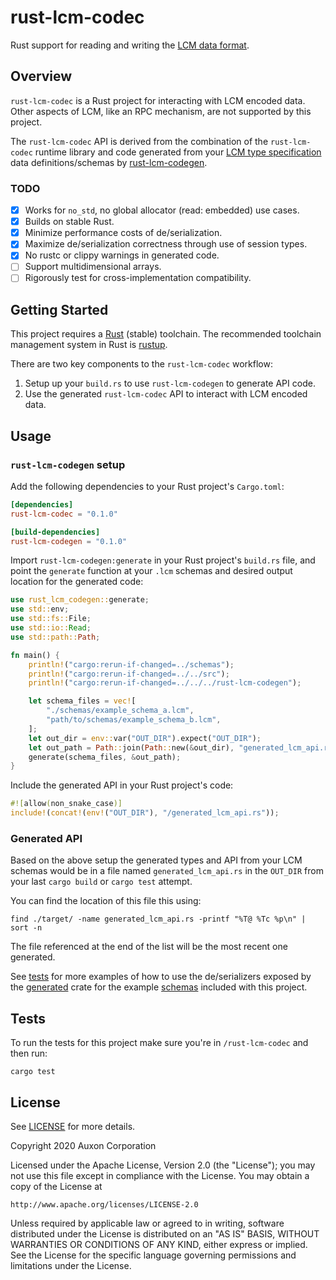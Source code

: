 # rust-lcm-codec

Rust support for reading and writing the [LCM data format](https://lcm-proj.github.io/).

## Overview

`rust-lcm-codec` is a Rust project for interacting with LCM encoded data. Other aspects of LCM,
like an RPC mechanism, are not supported by this project.

The `rust-lcm-codec` API is derived from the combination of the `rust-lcm-codec` runtime
library and code generated from your [LCM type specification](https://lcm-proj.github.io/type_specification.html)
data definitions/schemas by [rust-lcm-codegen](./rust-lcm-codegen/README.md).

### TODO

- [x] Works for `no_std`, no global allocator (read: embedded) use cases.
- [x] Builds on stable Rust.
- [x] Minimize performance costs of de/serialization.
- [x] Maximize de/serialization correctness through use of session types.
- [x] No rustc or clippy warnings in generated code.
- [ ] Support multidimensional arrays.
- [ ] Rigorously test for cross-implementation compatibility.

## Getting Started

This project requires a [Rust](https://www.rust-lang.org/) (stable) toolchain.
The recommended toolchain management system in Rust is [rustup](https://rustup.rs).

There are two key components to the `rust-lcm-codec` workflow:

1. Setup up your `build.rs` to use `rust-lcm-codegen` to generate API code.
2. Use the generated `rust-lcm-codec` API to interact with LCM encoded data.

## Usage

### `rust-lcm-codegen` setup

Add the following dependencies to your Rust project's `Cargo.toml`:

```toml
[dependencies]
rust-lcm-codec = "0.1.0"

[build-dependencies]
rust-lcm-codegen = "0.1.0"
```

Import `rust-lcm-codegen:generate` in your Rust project's `build.rs` file,
and point the `generate` function at your `.lcm` schemas and desired
output location for the generated code:

```rust
use rust_lcm_codegen::generate;
use std::env;
use std::fs::File;
use std::io::Read;
use std::path::Path;

fn main() {
    println!("cargo:rerun-if-changed=../schemas");
    println!("cargo:rerun-if-changed=../../src");
    println!("cargo:rerun-if-changed=../../../rust-lcm-codegen");

    let schema_files = vec![
        "./schemas/example_schema_a.lcm",
        "path/to/schemas/example_schema_b.lcm",
    ];
    let out_dir = env::var("OUT_DIR").expect("OUT_DIR");
    let out_path = Path::join(Path::new(&out_dir), "generated_lcm_api.rs");
    generate(schema_files, &out_path);
}
```

Include the generated API in your Rust project's code:

```rust
#![allow(non_snake_case)]
include!(concat!(env!("OUT_DIR"), "/generated_lcm_api.rs"));
```

### Generated API

Based on the above setup the generated types and API from your LCM schemas
would be in a file named `generated_lcm_api.rs` in the `OUT_DIR` from your last
`cargo build` or `cargo test` attempt.

You can find the location of this file this using:

```shell script
find ./target/ -name generated_lcm_api.rs -printf "%T@ %Tc %p\n" | sort -n
```

The file referenced at the end of the list will be the most recent one generated.

See [tests](tests) for more examples of how to use the
de/serializers exposed by the [generated](tests/generated) crate for the example
[schemas](tests/schemas) included with this project.

## Tests

To run the tests for this project make sure you're in `/rust-lcm-codec`
and then run:

```shell script
cargo test
```

## License

See [LICENSE](./LICENSE) for more details.

Copyright 2020 Auxon Corporation

Licensed under the Apache License, Version 2.0 (the "License");
you may not use this file except in compliance with the License.
You may obtain a copy of the License at

    http://www.apache.org/licenses/LICENSE-2.0

Unless required by applicable law or agreed to in writing, software
distributed under the License is distributed on an "AS IS" BASIS,
WITHOUT WARRANTIES OR CONDITIONS OF ANY KIND, either express or implied.
See the License for the specific language governing permissions and
limitations under the License.
